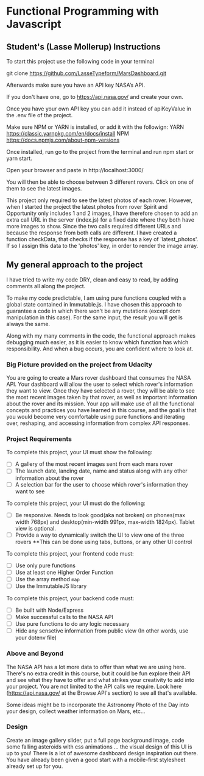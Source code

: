 # Functional Programming with Javascript 

## Student's (Lasse Mollerup) Instructions

<!-- Clone Project -->
To start this project use the following code in your terminal

git clone https://github.com/LasseTypeform/MarsDashboard.git

<!-- Get NASA API Key -->
Afterwards make sure you have an API key NASA’s API.

If you don't have one, go to https://api.nasa.gov/ and create your own. 

Once you have your own API key you can add it instead of apiKeyValue in the .env file of the project.

<!-- Use NPN or YARN to run the project -->
Make sure NPM or YARN is installed, or add it with the followign:
YARN https://classic.yarnpkg.com/en/docs/install
NPM https://docs.npmjs.com/about-npm-versions


Once installed, run go to the project from the terminal and run npm start or yarn start. 

Open your browser and paste in http://localhost:3000/ 

<!-- Instructions of the page once open in the browser -->
You will then be able to choose between 3 different rovers. Click on one of them to see the latest images. 
<!-- My add on for this project -->
This project only required to see the latest photos of each rover. 
However, when I started the project the latest photos from rover Spirit and Opportunity only includes 1 and 2 images, 
I have therefore chosen to add an extra call URL in the server (index.js) for a fixed date where 
they both have more images to show. Since the two calls required different URLs and because the response
from both calls are different. I have created a function checkData, that checks if the response 
has a key of 'latest_photos'. If so I assign this data to the 'photos' key, in order to render the image array.

## My general approach to the project
I have tried to write my code DRY, clean and easy to read, by adding comments all along the project. 

To make my code predictable, I am using pure functions coupled with a global state contained in Immutable.js. 
I have chosen this approach to guarantee a code in which there won't be any mutations (except dom manipulation in this case). For the same input, the result you will get is always the same.

Along with my many comments in the code, the functional approach makes debugging much easier, as it is easier to know which function has which responsibility. And when a bug occurs, you are confident where to look at. 


### Big Picture provided on the project from Udacity

You are going to create a Mars rover dashboard that consumes the NASA API. Your dashboard will allow the user to select which rover's information they want to view. Once they have selected a rover, they will be able to see the most recent images taken by that rover, as well as important information about the rover and its mission. Your app will make use of all the functional concepts and practices you have learned in this course, and the goal is that you would become very comfortable using pure functions and iterating over, reshaping, and accessing information from complex API responses. 

### Project Requirements

To complete this project, your UI must show the following:

- [ ] A gallery of the most recent images sent from each mars rover
- [ ] The launch date, landing date, name and status along with any other information about the rover
- [ ] A selection bar for the user to choose which rover's information they want to see

To complete this project, your UI must do the following:

- [ ] Be responsive. Needs to look good(aka not broken) on phones(max width 768px) and desktop(min-width 991px, max-width 1824px). Tablet view is optional.
- [ ] Provide a way to dynamically switch the UI to view one of the three rovers 
**This can be done using tabs, buttons, or any other UI control

To complete this project, your frontend code must:

- [ ] Use only pure functions
- [ ] Use at least one Higher Order Function
- [ ] Use the array method `map`
- [ ] Use the ImmutableJS library

To complete this project, your backend code must:

- [ ] Be built with Node/Express
- [ ] Make successful calls to the NASA API
- [ ] Use pure functions to do any logic necessary
- [ ] Hide any sensetive information from public view (In other words, use your dotenv file)

### Above and Beyond

The NASA API has a lot more data to offer than what we are using here. There's no extra credit in this course, but it could be fun explore their API and see what they have to offer and what strikes your creativity to add into your project. You are not limited to the API calls we require. Look here (https://api.nasa.gov/ at the Browse API's section) to see all that's available.

Some ideas might be to incorporate the Astronomy Photo of the Day into your design, collect weather information on Mars, etc...

### Design

Create an image gallery slider, put a full page background image, code some falling asteroids with css animations ... the visual design of this UI is up to you! There is a lot of awesome dashboard design inspiration out there. You have already been given a good start with a mobile-first stylesheet already set up for you. 



